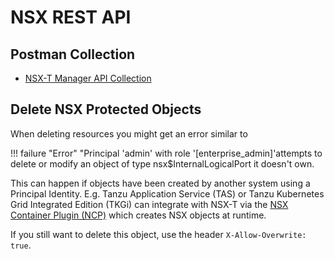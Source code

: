 # NSX REST API

## Postman Collection

- [NSX-T Manager API Collection](https://www.postman.com/dadoolittle/nsx-t-workspace/documentation/n7z451k/nsx-t-manager-api)

## Delete NSX Protected Objects

When deleting resources you might get an error similar to

!!! failure "Error"
    "Principal 'admin' with role '[enterprise_admin]'attempts to delete or modify an object of type nsx$InternalLogicalPort it doesn't own.

This can happen if objects have been created by another system using a Principal Identity. E.g. Tanzu Application Service (TAS) or Tanzu Kubernetes Grid Integrated Edition (TKGi) can integrate with NSX-T via the [NSX Container Plugin (NCP)](https://github.com/vmware/nsx-container-plugin-operator) which creates NSX objects at runtime.

If you still want to delete this object, use the header `X-Allow-Overwrite: true`.
